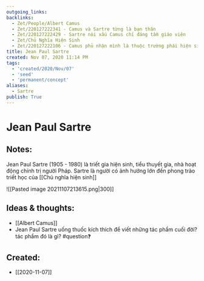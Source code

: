 ```yaml
---
outgoing_links:
backlinks:
  - Zet/People/Albert Camus
  - Zet/220127222341 - Camus và Sartre từng là bạn thân
  - Zet/220127222429 - Sartre nói xấu Camus chỉ đáng tầm giáo viên
  - Zet/Chủ Nghĩa Hiện Sinh
  - Zet/220127222106 - Camus phủ nhận mình là thuộc trường phái hiện sinh
title: Jean Paul Sartre
created: Nov 07, 2020 11:14 PM
tags:
  - 'created/2020/Nov/07'
  - 'seed'
  - 'permanent/concept'
aliases:
  - Sartre
publish: True
---
```

# Jean Paul Sartre

## Notes:
Jean Paul Sartre (1905 - 1980) là triết gia hiện sinh, tiểu thuyết gia, nhà hoạt động chính trị người Pháp. Sartre là người có ảnh hưởng lớn đến phong trào triết học của [[Chủ nghĩa hiện sinh]]

![[Pasted image 20211107213615.png|300]]

## Ideas & thoughts:
- [[Albert Camus]]
- Jean Paul Sartre uống thuốc kích thích để viết những tác phẩm cuối đời? tác phẩm đó là gì? #question❓ 

## Created:
- [[2020-11-07]]
